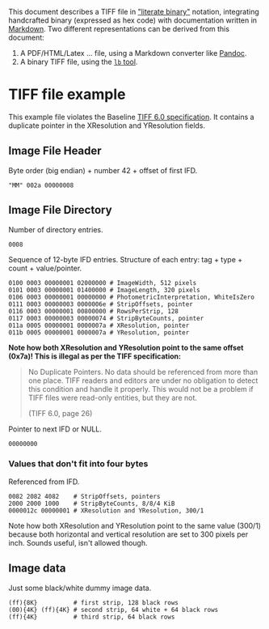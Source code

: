 This document describes a TIFF file in ["literate binary"][lb] notation,
integrating handcrafted binary (expressed as hex code) with documentation
written in [Markdown][Markdown]. Two different representations can be derived
from this document:

1. A PDF/HTML/Latex ... file, using a Markdown converter like [Pandoc][Pandoc].
2. A binary TIFF file, using the [`lb` tool][lb].

[lb]: https://github.com/marhop/literate-binary
[Markdown]: https://commonmark.org/
[Pandoc]: https://pandoc.org/

# TIFF file example

This example file violates the Baseline [TIFF 6.0 specification][TIFF]. It
contains a duplicate pointer in the XResolution and YResolution fields.

## Image File Header

Byte order (big endian) + number 42 + offset of first IFD.

    "MM" 002a 00000008

## Image File Directory

Number of directory entries.

    0008

Sequence of 12-byte IFD entries. Structure of each entry: tag + type + count +
value/pointer.

    0100 0003 00000001 02000000 # ImageWidth, 512 pixels
    0101 0003 00000001 01400000 # ImageLength, 320 pixels
    0106 0003 00000001 00000000 # PhotometricInterpretation, WhiteIsZero
    0111 0003 00000003 0000006e # StripOffsets, pointer
    0116 0003 00000001 00800000 # RowsPerStrip, 128
    0117 0003 00000003 00000074 # StripByteCounts, pointer
    011a 0005 00000001 0000007a # XResolution, pointer
    011b 0005 00000001 0000007a # YResolution, pointer

**Note how both XResolution and YResolution point to the same offset (0x7a)!
This is illegal as per the TIFF specification:**

> No Duplicate Pointers. No data should be referenced from more than one place.
> TIFF readers and editors are under no obligation to detect this condition and
> handle it properly. This would not be a problem if TIFF files were read-only
> entities, but they are not.
>
> (TIFF 6.0, page 26)

Pointer to next IFD or NULL.

    00000000

### Values that don't fit into four bytes

Referenced from IFD.

    0082 2082 4082    # StripOffsets, pointers
    2000 2000 1000    # StripByteCounts, 8/8/4 KiB
    0000012c 00000001 # XResolution and YResolution, 300/1

Note how both XResolution and YResolution point to the same value (300/1)
because both horizontal and vertical resolution are set to 300 pixels per inch.
Sounds useful, isn't allowed though.

## Image data

Just some black/white dummy image data.

    (ff){8K}          # first strip, 128 black rows
    (00){4K} (ff){4K} # second strip, 64 white + 64 black rows
    (ff){4K}          # third strip, 64 black rows

[TIFF]: https://archive.org/details/TIFF6
